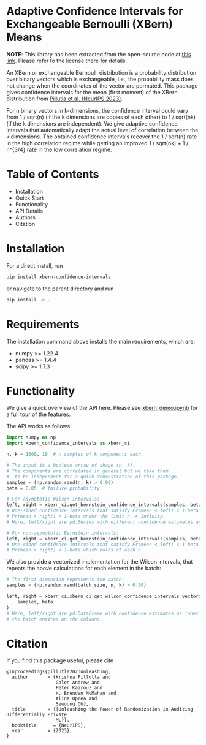 # Adaptive Confidence Intervals for Exchangeable Bernoulli (XBern) Means

**NOTE**: This library has been extracted from the open-source code at [this link](https://github.com/google-research/federated/tree/master/lidp_auditing). Please refer to the license there for details.

An XBern or exchangeable Bernoulli distribution is a probability distribution
over binary vectors which is exchangeable, i.e., the probability mass does not
change when the coordinates of the vector are permuted.
This package gives confidence intervals for the mean (first moment) of the 
XBern distribution from 
[Pillutla et al. (NeurIPS 2023)](https://arxiv.org/pdf/2305.18447.pdf).

For n binary vectors in k-dimensions, the confidence interval could vary
from 1 / sqrt(n) (if the k dimensions are copies of each other)
to 1 / sqrt(nk) (if the k dimensions are independent). We give adaptive
confidence intervals that automatically adapt the actual level of correlation between the
k dimensions. The obtained confidence intervals recover the 1 / sqrt(n) rate in the high correlation regime while getting an improved 1 / sqrt(nk) + 1 / n^{3/4} rate in the low correlation regime.


# Table of Contents
- Installation
- Quick Start
- Functionality
- API Details
- Authors
- Citation


# Installation

For a direct install, run 
```bash
pip install xbern-confidence-intervals
```
or navigate to the parent directory and run
```bash
pip install -e .
```


# Requirements
The installation command above installs the main requirements, which are:
- numpy >= 1.22.4
- pandas >= 1.4.4
- scipy >= 1.7.3


#  Functionality

We give a quick overview of the API here. Please see [xbern_demo.ipynb](xbern_demo.ipynb) for a full tour of the features.

The API works as follows:

```python
import numpy as np
import xbern_confidence_intervals as xbern_ci

n, k = 1000, 10  # n samples of k components each.

# The input is a boolean array of shape (n, k).
# The components are correlated in general but we take them
#  to be independent for a quick demonstration of this package.
samples = (np.random.rand(n, k) > 0.99)
beta = 0.05  # failure probability

# For asymptotic Wilson intervals:
left, right = xbern_ci.get_bernstein_confidence_intervals(samples, beta)
# One-sided confidence intervals that satisfy Pr(mean < left) < 1-beta or
# Pr(mean > right) < 1-beta under the limit n -> infinity.
# Here, left/right are pd.Series with different confidence estimates as index.

# For non-asymptotic Bernstein intervals:
left, right = xbern_ci.get_bernstein_confidence_intervals(samples, beta)
# One-sided confidence intervals that satisfy Pr(mean < left) < 1-beta or
# Pr(mean > right) < 1-beta which holds at each n.
```

We also provide a vectorized implementation for the Wilson intervals,
that repeats the above calculations for each element in the batch:

```python
# The first dimension represents the batch:
samples = (np.random.rand(batch_size, n, k) > 0.99)

left, right = xbern_ci.xbern_ci.get_wilson_confidence_intervals_vectorized(
    samples, beta
)
# Here, left/right are pd.DataFrame with confidence estimates as index and
# the batch entires on the columns.
```

# Citation

If you find this package useful, please cite
```
@inproceedings{pillutla2023unleashing,
  author       = {Krishna Pillutla and
                  Galen Andrew and
                  Peter Kairouz and
                  H. Brendan McMahan and
                  Alina Oprea and
                  Sewoong Oh},
  title        = {{Unleashing the Power of Randomization in Auditing Differentially Private
                  ML}},
  booktitle      = {NeurIPS},
  year         = {2023},
}
```


